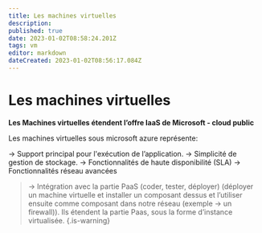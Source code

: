```yaml
---
title: Les machines virtuelles
description: 
published: true
date: 2023-01-02T08:58:24.201Z
tags: vm
editor: markdown
dateCreated: 2023-01-02T08:56:17.084Z
---
```


# Les machines virtuelles


**Les Machines virtuelles étendent l’offre IaaS de Microsoft - cloud public**

Les machines virtuelles sous microsoft azure représente: 

→ Support principal pour l'exécution de l’application. 
→ Simplicité de gestion de stockage. 
→ Fonctionnalités de haute disponibilité (SLA)
→ Fonctionnalités réseau avancées
> → Intégration avec la partie PaaS (coder, tester, déployer) (déployer un machine virtuelle et installer un composant dessus et l’utiliser ensuite comme composant dans notre réseau (exemple → un firewall)). Ils étendent la partie Paas, sous la forme d’instance virtualisée.
{.is-warning}
